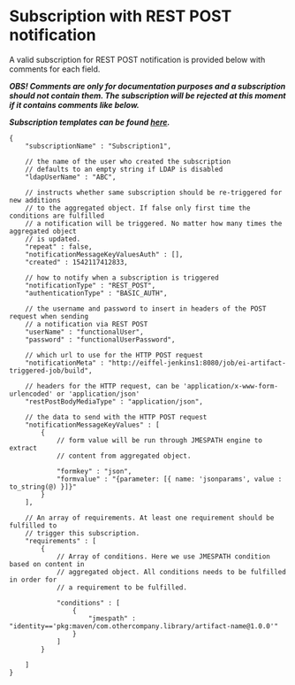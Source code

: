 # Subscription with REST POST notification

A valid subscription for REST POST notification is provided below with comments
for each field.

_**OBS! Comments are only for documentation purposes and a subscription should
not contain them. The subscription will be rejected at this moment if it
contains comments like below.**_

_**Subscription templates can be found [here](https://github.com/Ericsson/eiffel-intelligence/tree/master/src/main/resources/templates).**_

    {
        "subscriptionName" : "Subscription1",

        // the name of the user who created the subscription
        // defaults to an empty string if LDAP is disabled
        "ldapUserName" : "ABC",

        // instructs whether same subscription should be re-triggered for new additions
        // to the aggregated object. If false only first time the conditions are fulfilled
        // a notification will be triggered. No matter how many times the aggregated object
        // is updated.
        "repeat" : false,
        "notificationMessageKeyValuesAuth" : [],
        "created" : 1542117412833,

        // how to notify when a subscription is triggered
        "notificationType" : "REST_POST",
        "authenticationType" : "BASIC_AUTH",

        // the username and password to insert in headers of the POST request when sending
        // a notification via REST POST
        "userName" : "functionalUser",
        "password" : "functionalUserPassword",

        // which url to use for the HTTP POST request
        "notificationMeta" : "http://eiffel-jenkins1:8080/job/ei-artifact-triggered-job/build",

        // headers for the HTTP request, can be 'application/x-www-form-urlencoded' or 'application/json'
        "restPostBodyMediaType" : "application/json",

        // the data to send with the HTTP POST request
        "notificationMessageKeyValues" : [
            {
                // form value will be run through JMESPATH engine to extract
                // content from aggregated object.

                "formkey" : "json",
                "formvalue" : "{parameter: [{ name: 'jsonparams', value : to_string(@) }]}"
            }
        ],

        // An array of requirements. At least one requirement should be fulfilled to
        // trigger this subscription.
        "requirements" : [
            {
                // Array of conditions. Here we use JMESPATH condition based on content in
                // aggregated object. All conditions needs to be fulfilled in order for
                // a requirement to be fulfilled.

                "conditions" : [
                    {
                        "jmespath" : "identity=='pkg:maven/com.othercompany.library/artifact-name@1.0.0'"
                    }
                ]
            }

        ]
    }
